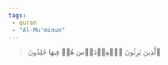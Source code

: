 ```yaml
---
tags: 
 - quran 
 - "Al-Mu'minun"
---
```


> ٱلَّذِينَ يَرِثُونَ ٱلۡفِرۡدَوۡسَ هُمۡ فِيهَا خَٰلِدُونَ
